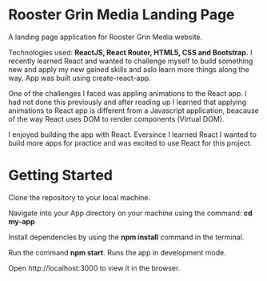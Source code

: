 # Rooster Grin Media Landing Page

A landing page application for Rooster Grin Media website.

Technologies used: **ReactJS, React Router, HTML5, CSS and Bootstrap.** I recently learned React and wanted to challenge myself to build something new and apply my new gained skills and aslo learn more things along the way. App was built using create-react-app.

One of the challenges I faced was appling animations to the React app. I had not done this previously and after reading up I learned that applying animations to React app is different from a Javascript application, beacause of the way React uses DOM to render components (Virtual DOM).

I enjoyed building the app with React. Eversince I learned React I wanted to build more apps for practice and was excited to use React for this project. 

# Getting Started

Clone the repository to your local machine.

Navigate into your App directory on your machine using the command: **cd my-app**

Install dependencies by using the **npm install** command in the terminal.

Run the command **npm start**. Runs the app in development mode.

Open http://localhost:3000 to view it in the browser.

